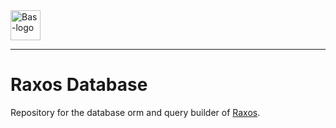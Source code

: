 <a href="https://bas.dev" target="_blank" rel="noopener">
	<img src="https://bas.dev/module/@bas/website/dist/logo.svg" alt="Bas-logo" height="48"/>
</a>

---

# Raxos Database

Repository for the database orm and query builder of [Raxos](https://github.com/basmilius/raxos).
